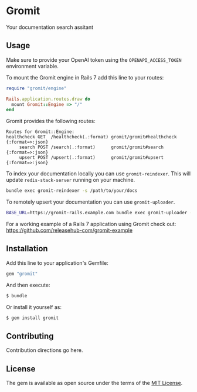 # Gromit

Your documentation search assitant

## Usage

Make sure to provide your OpenAI token using the `OPENAPI_ACCESS_TOKEN` environment variable.

To mount the Gromit engine in Rails 7 add this line to your routes:

```ruby
require "gromit/engine"

Rails.application.routes.draw do
  mount Gromit::Engine => "/"
end
```

Gromit provides the following routes:

```
Routes for Gromit::Engine:
healthcheck GET  /healthcheck(.:format) gromit/gromit#healthcheck {:format=>:json}
     search POST /search(.:format)      gromit/gromit#search {:format=>:json}
     upsert POST /upsert(.:format)      gromit/gromit#upsert {:format=>:json}
```

To index your documentation locally you can use `gromit-reindexer`. This will update `redis-stack-server` running on your machine.

```bash
bundle exec gromit-reindexer -s /path/to/your/docs
```

To remotely upsert your documentation you can use `gromit-uploader`.

```bash
BASE_URL=https://gromit-rails.example.com bundle exec gromit-uploader -s /path/to/your/docs
```

For a working example of a Rails 7 application using Gromit check out:
https://github.com/releasehub-com/gromit-example

## Installation

Add this line to your application's Gemfile:

```ruby
gem "gromit"
```

And then execute:

```bash
$ bundle
```

Or install it yourself as:

```bash
$ gem install gromit
```

## Contributing

Contribution directions go here.

## License

The gem is available as open source under the terms of the [MIT License](https://opensource.org/licenses/MIT).
